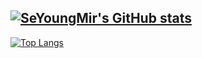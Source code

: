 [![SeYoungMir's GitHub stats](https://github-readme-stats.vercel.app/api?username=SeYoungMir&show_icons=true&theme=tokyonight)](https://github.com/SeYoungMir/github-readme-stats)
---
[![Top Langs](https://github-readme-stats.vercel.app/api/top-langs/?username=SeYoungMir)](https://github.com/SeYoungMir/github-readme-stats)

